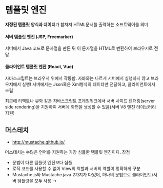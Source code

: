 
# 템플릿 엔진

**지정된 템플릿 양식과 데이터**가 합쳐져 HTML문서를 출력하는 소프트웨어를 의미

#### 서버 템플릿 엔진 (JSP, Freemarker)
서버에서 Java 코드로 문자열을 만든 뒤 이 문자열을 HTML로 변환하여 브라우저로 전달

#### 클라이언트 템플릿 엔진 (React, Vue)
자바스크립트는 브라우저 위에서 작동함.
자바와는 다르게 서버에서 실행하지 않고 브라우저에서 실행!
서버에서는 Json혹은 Xml형식의 데이터만 전달하고, 클라이언트에서 조립

최근에 리액트나 뷰와 같은 자바스크립트 프레임워크에서 서버 사이드 렌더링(server side rendering)을 지원하여 서버에 화면을 생성할 수 있음(서버 V8 엔진 라이브러리 지원)

## 머스테치
* http://mustache.github.io/

머스테치는 수많은 언어를 지원하는 가장 심플한 템플릿 엔진이다.
장점
* 문법이 다른 템플릿 엔진보다 심플
* 로직 코드를 사용할 수 없어 View의 역할과 서버의 역할이 명확하게 구분
* Mustache.js와 Mustache.java 2가지가 다있어, 하나의 문법으로 클라이언트/서버 템플릿을 모두 사용 ㄱ
<!--stackedit_data:
eyJoaXN0b3J5IjpbMTExNjIwNTQxNV19
-->